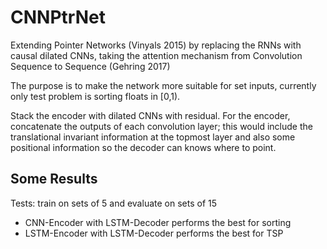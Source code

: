 # CNNPtrNet

Extending Pointer Networks (Vinyals 2015) by replacing the RNNs with causal dilated CNNs, taking the attention mechanism from Convolution Sequence to Sequence (Gehring 2017)

The purpose is to make the network more suitable for set inputs, currently only test problem is sorting floats in [0,1).

Stack the encoder with dilated CNNs with residual. For the encoder, concatenate the outputs of each convolution layer; this would include the translational invariant information at the topmost layer and also some positional information so the decoder can knows where to point.

## Some Results
Tests: train on sets of 5 and evaluate on sets of 15
* CNN-Encoder with LSTM-Decoder performs the best for sorting
* LSTM-Encoder with LSTM-Decoder performs the best for TSP

